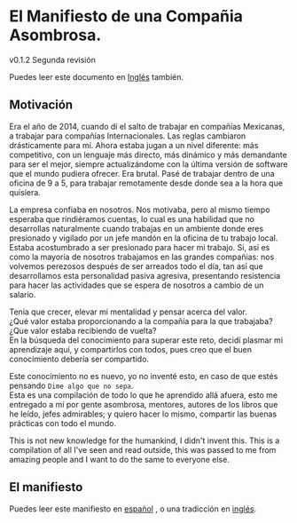 # El Manifiesto de una Compañia Asombrosa.


v0.1.2
Segunda revisión

Puedes leer este documento en [Inglés](README.md) también.

## Motivación

Era el año de 2014, cuando dí el salto de trabajar en compañías Mexicanas, a trabajar para compañías Internacionales. Las reglas cambiaron drásticamente para mí.
Ahora estaba jugan a un nivel diferente: más competitivo, con un lenguaje más directo, más dinámico y más demandante para ser el mejor, siempre actualizándome con la última versión de software que el mundo pudiera ofrecer. Era brutal.
Pasé de trabajar dentro de una oficina de 9 a 5, para trabajar remotamente desde donde sea a la hora que quisiera.

La empresa confiaba en nosotros. Nos motivaba, pero al mismo tiempo esperaba que rindiéramos cuentas, lo cual es una habilidad que no desarrollas naturalmente cuando trabajas en un ambiente donde eres presionado y vigilado por un jefe mandón en la oficina de tu trabajo local.  
Estaba acostumbrado a ser presionado para hacer mi trabajo. Si, así es como la mayoría de nosotros trabajamos en las grandes compañias: nos volvemos perezosos después de ser arreados todo el día, tan así que desarrollamos esta personalidad pasiva agresiva, presentando resistencia para hacer las actividades que se espera de nosotros a cambio de un salario.

Tenía que crecer, elevar mi mentalidad y pensar acerca del valor.  
¿Qué valor estaba proporcionando a la compañía para la que trabajaba?  
¿Que valor estaba recibiendo de vuelta?  
En la búsqueda del conocimiento para superar este reto, decidí plasmar mi aprendizaje aquí, y compartirlos con todos, pues creo que el buen conocimiento debería ser compartido.

Este conocimiento no es nuevo, yo no inventé esto, en caso de que estés pensando `Dime algo que no sepa`.  
Esta es una compilación de todo lo que he aprendido allá afuera, esto me entregado a mí por gente asombrosa, mentores, autores de los libros que he leído, jefes admirables; y quiero hacer lo mismo, compartir las buenas prácticas con todo el mundo.

This is not new knowledge for the humankind, I didn't invent this.
This is a compilation of all I've seen and read outside, this was passed to me from amazing people and I want to do the same to everyone else.


## El manifiesto

Puedes leer este manifiesto en [español](es/README.md) , o una tradicción en [inglés](en/README.md).